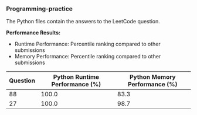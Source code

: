 
### Programming-practice

The Python files contain the answers to the LeetCode question.

**Performance Results:**
- Runtime Performance: Percentile ranking compared to other submissions
- Memory Performance: Percentile ranking compared to other submissions

| Question | Python Runtime Performance (%) | Python Memory Performance (%) |
| --- | --- | --- |
| 88 | 100.0 | 83.3 |
| 27 | 100.0 | 98.7 |
